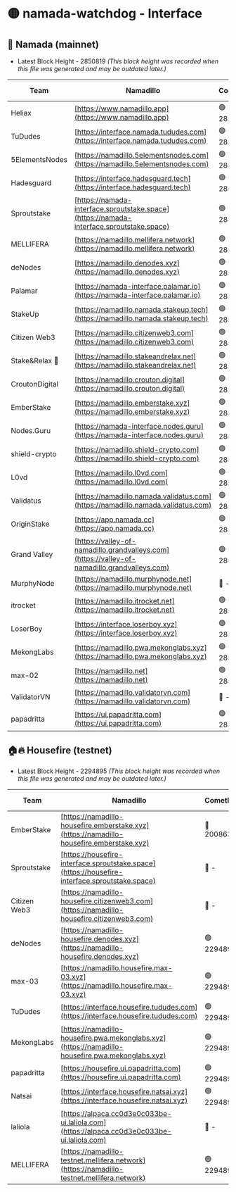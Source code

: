 # 🟡 namada-watchdog - Interface

## 🚀 Namada (mainnet)
- Latest Block Height - 2850819 *(This block height was recorded when this file was generated and may be outdated later.)*

| Team | Namadillo | CometBFT | Indexer | MASP Indexer |
|-|-|-|-|-|
| Heliax | [https://www.namadillo.app](https://www.namadillo.app) | 🟢 2850804 | 🟢 2850804 | 🟢 2850804 |
| TuDudes | [https://interface.namada.tududes.com](https://interface.namada.tududes.com) | 🟢 2850805 | 🟢 2850805 | 🟢 2850805 |
| 5ElementsNodes | [https://namadillo.5elementsnodes.com](https://namadillo.5elementsnodes.com) | 🟢 2850805 | 🟢 2850805 | 🟢 2850805 |
| Hadesguard | [https://interface.hadesguard.tech](https://interface.hadesguard.tech) | 🟢 2850805 | 🟢 2850805 | 🟢 2850805 |
| Sproutstake | [https://namada-interface.sproutstake.space](https://namada-interface.sproutstake.space) | 🟢 2850806 | 🔴 2797937 | 🟢 2850806 |
| MELLIFERA | [https://namadillo.mellifera.network](https://namadillo.mellifera.network) | 🟢 2850807 | 🟢 2850807 | 🟢 2850807 |
| deNodes | [https://namadillo.denodes.xyz](https://namadillo.denodes.xyz) | 🟢 2850807 | 🟢 2850807 | 🟢 2850807 |
| Palamar | [https://namada-interface.palamar.io](https://namada-interface.palamar.io) | 🟢 2850808 | 🔴 2780590 | 🟢 2850808 |
| StakeUp | [https://namadillo.namada.stakeup.tech](https://namadillo.namada.stakeup.tech) | 🟢 2850808 | 🟢 2850808 | 🟢 2850808 |
| Citizen Web3 | [https://namadillo.citizenweb3.com](https://namadillo.citizenweb3.com) | 🟢 2850809 | 🟢 2850809 | 🟢 2850809 |
| Stake&Relax 🦥 | [https://namadillo.stakeandrelax.net](https://namadillo.stakeandrelax.net) | 🟢 2850809 | 🟢 2850809 | 🟢 2850809 |
| CroutonDigital | [https://namadillo.crouton.digital](https://namadillo.crouton.digital) | 🟢 2850810 | 🟢 2850810 | 🟢 2850810 |
| EmberStake | [https://namadillo.emberstake.xyz](https://namadillo.emberstake.xyz) | 🟢 2850810 | 🟢 2850810 | 🟢 2850810 |
| Nodes.Guru | [https://namada-interface.nodes.guru](https://namada-interface.nodes.guru) | 🟢 2850811 | 🔴 2780590 | 🟢 2850810 |
| shield-crypto | [https://namadillo.shield-crypto.com](https://namadillo.shield-crypto.com) | 🟢 2850811 | 🟢 2850809 | 🟢 2850809 |
| L0vd | [https://namadillo.l0vd.com](https://namadillo.l0vd.com) | 🟢 2850812 | 🟢 2850811 | 🟢 2850812 |
| Validatus | [https://namadillo.namada.validatus.com](https://namadillo.namada.validatus.com) | 🟢 2850812 | 🟢 2850812 | 🟢 2850813 |
| OriginStake | [https://app.namada.cc](https://app.namada.cc) | 🟢 2850813 | 🟢 2850813 | 🟢 2850813 |
| Grand Valley | [https://valley-of-namadillo.grandvalleys.com](https://valley-of-namadillo.grandvalleys.com) | 🟢 2850813 | 🟢 2850813 | 🟢 2850813 |
| MurphyNode | [https://namadillo.murphynode.net](https://namadillo.murphynode.net) | 🔴 - | 🔴 - | 🔴 - |
| itrocket | [https://namadillo.itrocket.net](https://namadillo.itrocket.net) | 🟢 2850816 | 🟢 2850815 | 🟢 2850815 |
| LoserBoy | [https://interface.loserboy.xyz](https://interface.loserboy.xyz) | 🟢 2850816 | 🟢 2850816 | 🟢 2850816 |
| MekongLabs | [https://namadillo.pwa.mekonglabs.xyz](https://namadillo.pwa.mekonglabs.xyz) | 🟢 2850816 | 🟢 2850816 | 🟢 2850816 |
| max-02 | [https://namadillo.net](https://namadillo.net) | 🟢 2850817 | 🟢 2850817 | 🟢 2850817 |
| ValidatorVN | [https://namadillo.validatorvn.com](https://namadillo.validatorvn.com) | 🔴 - | 🔴 - | 🔴 - |
| papadritta | [https://ui.papadritta.com](https://ui.papadritta.com) | 🟢 2850819 | 🟢 2850819 | 🔴 2806794 |

## 🏠🔥 Housefire (testnet)
- Latest Block Height - 2294895 *(This block height was recorded when this file was generated and may be outdated later.)*

| Team | Namadillo | CometBFT | Indexer | MASP Indexer |
|-|-|-|-|-|
| EmberStake | [https://namadillo-housefire.emberstake.xyz](https://namadillo-housefire.emberstake.xyz) | 🔴 2008636 | 🔴 - | 🔴 - |
| Sproutstake | [https://housefire-interface.sproutstake.space](https://housefire-interface.sproutstake.space) | 🔴 - | 🔴 - | 🔴 - |
| Citizen Web3 | [https://namadillo-housefire.citizenweb3.com](https://namadillo-housefire.citizenweb3.com) | 🔴 - | 🟢 2294890 | 🟢 2294889 |
| deNodes | [https://namadillo-housefire.denodes.xyz](https://namadillo-housefire.denodes.xyz) | 🟢 2294890 | 🟢 2294890 | 🟢 2294890 |
| max-03 | [https://namadillo.housefire.max-03.xyz](https://namadillo.housefire.max-03.xyz) | 🟢 2294890 | 🔴 2167206 | 🟢 2294890 |
| TuDudes | [https://interface.housefire.tududes.com](https://interface.housefire.tududes.com) | 🟢 2294891 | 🟢 2294891 | 🟢 2294891 |
| MekongLabs | [https://namadillo-housefire.pwa.mekonglabs.xyz](https://namadillo-housefire.pwa.mekonglabs.xyz) | 🟢 2294891 | 🟢 2294891 | 🟢 2294891 |
| papadritta | [https://housefire.ui.papadritta.com](https://housefire.ui.papadritta.com) | 🟢 2294891 | 🟢 2294891 | 🔴 - |
| Natsai | [https://interface.housefire.natsai.xyz](https://interface.housefire.natsai.xyz) | 🟢 2294893 | 🟢 2294893 | 🟢 2294893 |
| laliola | [https://alpaca.cc0d3e0c033be-ui.laliola.com](https://alpaca.cc0d3e0c033be-ui.laliola.com) | 🔴 - | 🔴 - | 🔴 - |
| MELLIFERA | [https://namadillo-testnet.mellifera.network](https://namadillo-testnet.mellifera.network) | 🟢 2294895 | 🟢 2294895 | 🟢 2294895 |

